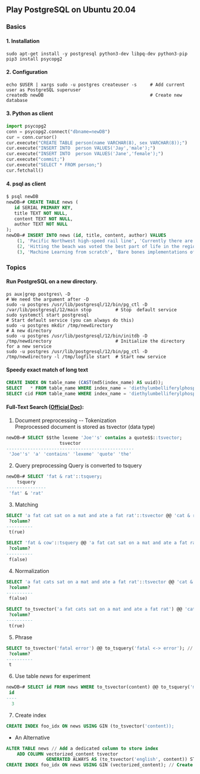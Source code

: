 ## Play PostgreSQL on Ubuntu 20.04
### Basics
#### 1. Installation
```shell
sudo apt-get install -y postgresql python3-dev libpq-dev python3-pip 
pip3 install psycopg2
```
#### 2. Configuration
```shell
echo $USER | xargs sudo -u postgres createuser -s     # Add current user as PostgreSQL superuser
createdb newDB                                        # Create new database
```
#### 3. Python as client
```python
import psycopg2
conn = psycopg2.connect("dbname=newDB") 
cur = conn.cursor()
cur.execute("CREATE TABLE person(name VARCHAR(8), sex VARCHAR(8));")
cur.execute("INSERT INTO  person VALUES('Jay','male');")
cur.execute("INSERT INTO  person VALUES('Jane','female');")
cur.execute("commit;")
cur.execute("SELECT * FROM person;") 
cur.fetchall()
```
#### 4. psql as client
```sql
$ psql newDB
newDB=# CREATE TABLE news (
   id SERIAL PRIMARY KEY,
   title TEXT NOT NULL,
   content TEXT NOT NULL,
   author TEXT NOT NULL
); 
newDB=# INSERT INTO news (id, title, content, author) VALUES 
    (1, 'Pacific Northwest high-speed rail line', 'Currently there are only a few options for traveling the 140 miles between Seattle and Vancouver and none of them are ideal.', 'Greg'),
    (2, 'Hitting the beach was voted the best part of life in the region', 'Exploring tracks and trails was second most popular, followed by visiting the shops and then checking out local parks.', 'Ethan'),
    (3, 'Machine Learning from scratch', 'Bare bones implementations of some of the foundational models and algorithms.', 'Jo'); 
```
### Topics 
#### Run PostgreSQL on a new directory.
```shell
ps aux|grep postgres\ -D                                                                       # We need the argument after -D 
sudo -u postgres /usr/lib/postgresql/12/bin/pg_ctl -D /var/lib/postgresql/12/main stop         # Stop  default service
sudo systemctl start postgresql                                                                # Start default service (you can always do this)
sudo -u postgres mkdir /tmp/newdirectory                                                       # A new directory
sudo -u postgres /usr/lib/postgresql/12/bin/initdb -D /tmp/newdirectory                        # Initialize the directory for a new service
sudo -u postgres /usr/lib/postgresql/12/bin/pg_ctl -D /tmp/newdirectory -l /tmp/logfile start  # Start new service
```
#### Speedy exact match of long text
```sql
CREATE INDEX ON table_name (CAST(md5(index_name) AS uuid));
SELECT   * FROM table_name WHERE index_name = 'diethylumbelliferylphosphate' AND md5(index_name)::uuid = md5('diethylumbelliferylphosphate')::uuid;
SELECT cid FROM table_name WHERE index_name = 'diethylumbelliferylphosphate';
```
#### Full-Text Search ([Official Doc](https://www.postgresql.org/docs/12/textsearch.html)): 
1. Document preprocessing -- Tokenization</br>
Preprocessed document is stored as tsvector (data type)
```sql
newDB=# SELECT $$the lexeme 'Joe''s' contains a quote$$::tsvector;
                    tsvector
------------------------------------------------
 'Joe''s' 'a' 'contains' 'lexeme' 'quote' 'the'
```
2. Query preprocessing 
Query is converted to tsquery
```sql
newDB=# SELECT 'fat & rat'::tsquery;
    tsquery
---------------
 'fat' & 'rat'
```
3. Matching
```sql
SELECT 'a fat cat sat on a mat and ate a fat rat'::tsvector @@ 'cat & rat'::tsquery; // & is AND
 ?column?
----------
 t(rue)

SELECT 'fat & cow'::tsquery @@ 'a fat cat sat on a mat and ate a fat rat'::tsvector; // tsquery-tsvector order is not important 
 ?column?
----------
 f(alse)
```
4. Normalization
```sql
SELECT 'a fat cats sat on a mat and ate a fat rat'::tsvector @@ 'cat & rat'::tsquery; // cats is not normalized so no match
 ?column?
----------
 f(alse)

SELECT to_tsvector('a fat cats sat on a mat and ate a fat rat') @@ 'cat & rat'::tsquery; // normalization is proformed 
 ?column?
----------
 t(rue)
```
5. Phrase
```sql
SELECT to_tsvector('fatal error') @@ to_tsquery('fatal <-> error'); // equals ... @@ phraseto_tsquery('fatal error')
 ?column? 
----------
 t 
```
6. Use table <i>news</i> for experiment
```sql
newDB=# SELECT id FROM news WHERE to_tsvector(content) @@ to_tsquery('models & algorithms'); // return id where content has model and algorithm in it. 
 id
----
  3 
```
7. Create index 
```sql
CREATE INDEX foo_idx ON news USING GIN (to_tsvector('content));
```
* An Alternative<br> 
```sql
ALTER TABLE news // Add a dedicated column to store index 
    ADD COLUMN vectorized_content tsvector
               GENERATED ALWAYS AS (to_tsvector('english', content)) STORED; 
CREATE INDEX foo_idx ON news USING GIN (vectorized_content); // Create index on the dedicated column
``` 
